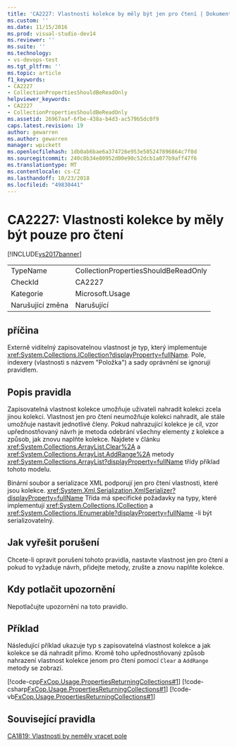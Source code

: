```yaml
---
title: 'CA2227: Vlastnosti kolekce by měly být jen pro čtení | Dokumentace Microsoftu'
ms.custom: ''
ms.date: 11/15/2016
ms.prod: visual-studio-dev14
ms.reviewer: ''
ms.suite: ''
ms.technology:
- vs-devops-test
ms.tgt_pltfrm: ''
ms.topic: article
f1_keywords:
- CA2227
- CollectionPropertiesShouldBeReadOnly
helpviewer_keywords:
- CA2227
- CollectionPropertiesShouldBeReadOnly
ms.assetid: 26967aaf-6fbe-438a-b4d3-ac579b5dc0f9
caps.latest.revision: 19
author: gewarren
ms.author: gewarren
manager: wpickett
ms.openlocfilehash: 1db0ab6bae6a374726e953e505247896864c7f0d
ms.sourcegitcommit: 240c8b34e80952d00e90c52dcb1a077b9aff47f6
ms.translationtype: MT
ms.contentlocale: cs-CZ
ms.lasthandoff: 10/23/2018
ms.locfileid: "49830441"
---
```

# <a name="ca2227-collection-properties-should-be-read-only"></a>CA2227: Vlastnosti kolekce by měly být pouze pro čtení
[!INCLUDE[vs2017banner](../includes/vs2017banner.md)]

|||
|-|-|
|TypeName|CollectionPropertiesShouldBeReadOnly|
|CheckId|CA2227|
|Kategorie|Microsoft.Usage|
|Narušující změna|Narušující|

## <a name="cause"></a>příčina
 Externě viditelný zapisovatelnou vlastnost je typ, který implementuje <xref:System.Collections.ICollection?displayProperty=fullName>. Pole, indexery (vlastnosti s názvem "Položka") a sady oprávnění se ignorují pravidlem.

## <a name="rule-description"></a>Popis pravidla
 Zapisovatelná vlastnost kolekce umožňuje uživateli nahradit kolekci zcela jinou kolekci. Vlastnost jen pro čtení neumožňuje kolekci nahradit, ale stále umožňuje nastavit jednotlivé členy. Pokud nahrazující kolekce je cíl, vzor upřednostňovaný návrh je metoda odebrání všechny elementy z kolekce a způsob, jak znovu naplňte kolekce. Najdete v článku <xref:System.Collections.ArrayList.Clear%2A> a <xref:System.Collections.ArrayList.AddRange%2A> metody <xref:System.Collections.ArrayList?displayProperty=fullName> třídy příklad tohoto modelu.

 Binární soubor a serializace XML podporují jen pro čtení vlastnosti, které jsou kolekce. <xref:System.Xml.Serialization.XmlSerializer?displayProperty=fullName> Třída má specifické požadavky na typy, které implementují <xref:System.Collections.ICollection> a <xref:System.Collections.IEnumerable?displayProperty=fullName> -li být serializovatelný.

## <a name="how-to-fix-violations"></a>Jak vyřešit porušení
 Chcete-li opravit porušení tohoto pravidla, nastavte vlastnost jen pro čtení a pokud to vyžaduje návrh, přidejte metody, zrušte a znovu naplňte kolekce.

## <a name="when-to-suppress-warnings"></a>Kdy potlačit upozornění
 Nepotlačujte upozornění na toto pravidlo.

## <a name="example"></a>Příklad
 Následující příklad ukazuje typ s zapisovatelná vlastnost kolekce a jak kolekce se dá nahradit přímo. Kromě toho upřednostňovaný způsob nahrazení vlastnost kolekce jenom pro čtení pomocí `Clear` a `AddRange` metody se zobrazí.

 [!code-cpp[FxCop.Usage.PropertiesReturningCollections#1](../snippets/cpp/VS_Snippets_CodeAnalysis/FxCop.Usage.PropertiesReturningCollections/cpp/FxCop.Usage.PropertiesReturningCollections.cpp#1)]
 [!code-csharp[FxCop.Usage.PropertiesReturningCollections#1](../snippets/csharp/VS_Snippets_CodeAnalysis/FxCop.Usage.PropertiesReturningCollections/cs/FxCop.Usage.PropertiesReturningCollections.cs#1)]
 [!code-vb[FxCop.Usage.PropertiesReturningCollections#1](../snippets/visualbasic/VS_Snippets_CodeAnalysis/FxCop.Usage.PropertiesReturningCollections/vb/FxCop.Usage.PropertiesReturningCollections.vb#1)]

## <a name="related-rules"></a>Související pravidla
 [CA1819: Vlastnosti by neměly vracet pole](../code-quality/ca1819-properties-should-not-return-arrays.md)



